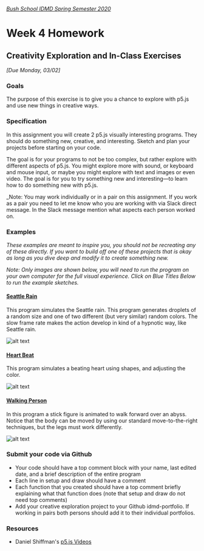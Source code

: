 [_Bush School IDMD Spring Semester 2020_](https://chandrunarayan.github.io/idmd/)
# Week 4 Homework

## Creativity Exploration and In-Class Exercises
_[Due Monday, 03/02]_

### Goals
The purpose of this exercise is to give you a chance to explore with p5.js and use new things in creative ways.

### Specification
In this assignment you will create 2 p5.js visually interesting programs. They should do something new, creative, and interesting. Sketch and plan your projects before starting on your code.

The goal is for your programs to not be too complex, but rather explore with different aspects of p5.js. You might explore more with sound, or keyboard and mouse input, or maybe you might explore with text and images or even video. The goal is for you to try something new and interesting—to learn how to do something new with p5.js.

_Note: You may work individually or in a pair on this assignment. If you work as a pair you need to let me know who you are working with via Slack direct message. In the Slack message mention what aspects each person worked on.

### Examples
_These examples are meant to inspire you, you should not be recreating any of these directly. If you want to build off one of these projects that is okay as long as you dive deep and modify it to create something new._

_Note: Only images are shown below, you will need to run the program on your own computer for the full visual experience. Click on Blue Titles Below to run the example sketches._

#### [Seattle Rain](../code/seattle_rain)
This program simulates the Seattle rain. This program generates droplets of a random size and one of two different (but very similar) random colors. The slow frame rate makes the action develop in kind of a hypnotic way, like Seattle rain.

![alt text][rain]

#### [Heart Beat](../code/heart)
This program simulates a beating heart using shapes, and adjusting the color.

![alt text][heart]

#### [Walking Person](../code/walking_person)
In this program a stick figure is animated to walk forward over an abyss. Notice that the body can be moved by using our standard move-to-the-right techniques, but the legs must work differently. 

![alt text][walking-person]

### Submit your code via Github
* Your code should have a top comment block with your name, last edited date, and a brief description of the entire program
* Each line in setup and draw should have a comment
* Each function that you created should have a top comment briefly explaining what that function does (note that setup and draw do not need top comments)
* Add your creative exploration project to your Github idmd-portfolio. If working in pairs both persons should add it to their individual portfolios.

### Resources
* Daniel Shiffman's [p5.js Videos](https://www.youtube.com/user/shiffman/playlists?sort=dd&view=50&shelf_id=14)

[rain]: https://chandrunarayan.github.io/idmd/lessons/week4/homework/images/seattle_rain.png "Seattle Rain Project"

[heart]: https://chandrunarayan.github.io/idmd/lessons/week4/homework/images/heart.png "Beating Heart Project"

[walking-person]: https://chandrunarayan.github.io/idmd/lessons/week4/homework/images/walking_person.png "Walking Person Project"